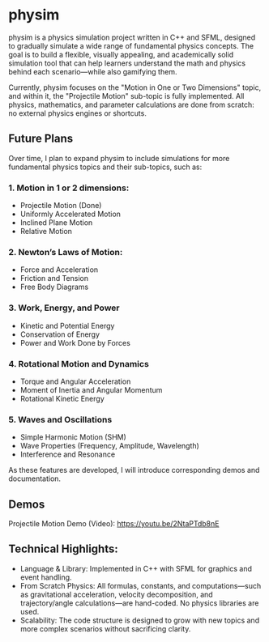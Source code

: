# physim
physim is a physics simulation project written in C++ and SFML, designed to gradually simulate a wide range of fundamental physics concepts. The goal is to build a flexible, visually appealing, and academically solid simulation tool that can help learners understand the math and physics behind each scenario—while also gamifying them.

Currently, physim focuses on the "Motion in One or Two Dimensions" topic, and within it, the "Projectile Motion" sub-topic is fully implemented. All physics, mathematics, and parameter calculations are done from scratch: no external physics engines or shortcuts. 

## Future Plans
Over time, I plan to expand physim to include simulations for more fundamental physics topics and their sub-topics, such as:

### 1. Motion in 1 or 2 dimensions:
- Projectile Motion (Done)
- Uniformly Accelerated Motion
- Inclined Plane Motion
- Relative Motion

### 2. Newton’s Laws of Motion:
- Force and Acceleration
- Friction and Tension
- Free Body Diagrams

### 3. Work, Energy, and Power
- Kinetic and Potential Energy
- Conservation of Energy
- Power and Work Done by Forces

### 4. Rotational Motion and Dynamics
- Torque and Angular Acceleration
- Moment of Inertia and Angular Momentum
- Rotational Kinetic Energy

### 5. Waves and Oscillations
- Simple Harmonic Motion (SHM)
- Wave Properties (Frequency, Amplitude, Wavelength)
- Interference and Resonance

As these features are developed, I will introduce corresponding demos and documentation.

## Demos
Projectile Motion Demo (Video): https://youtu.be/2NtaPTdb8nE 

## Technical Highlights:
- Language & Library: Implemented in C++ with SFML for graphics and event handling.
- From Scratch Physics: All formulas, constants, and computations—such as gravitational acceleration, velocity decomposition, and trajectory/angle calculations—are hand-coded. No physics libraries are used.
- Scalability: The code structure is designed to grow with new topics and more complex scenarios without sacrificing clarity.
